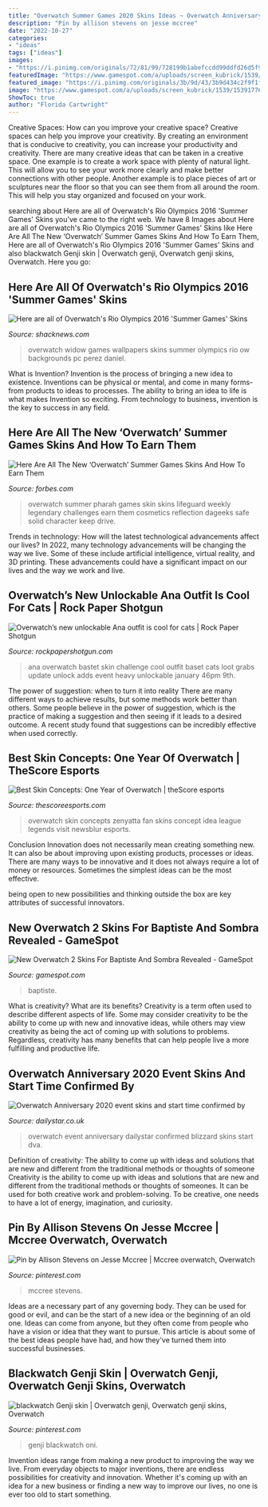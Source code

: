 ```yaml
---
title: "Overwatch Summer Games 2020 Skins Ideas ~ Overwatch Anniversary 2020 Event Skins And Start Time Confirmed By"
description: "Pin by allison stevens on jesse mccree"
date: "2022-10-27"
categories:
- "ideas"
tags: ["ideas"]
images:
- "https://i.pinimg.com/originals/72/81/99/728199b1abefccdd99ddfd26d5f9f554.png"
featuredImage: "https://www.gamespot.com/a/uploads/screen_kubrick/1539/15391776/3841868-screenshot2021-06-10at3.08.05pm.png"
featured_image: "https://i.pinimg.com/originals/3b/9d/43/3b9d434c2f9f1ff5f94af046a6391228.jpg"
image: "https://www.gamespot.com/a/uploads/screen_kubrick/1539/15391776/3841868-screenshot2021-06-10at3.08.05pm.png"
ShowToc: true
author: "Florida Cartwright"
---
```



Creative Spaces: How can you improve your creative space?
Creative spaces can help you improve your creativity. By creating an environment that is conducive to creativity, you can increase your productivity and creativity. There are many creative ideas that can be taken in a creative space. One example is to create a work space with plenty of natural light. This will allow you to see your work more clearly and make better connections with other people. Another example is to place pieces of art or sculptures near the floor so that you can see them from all around the room. This will help you stay organized and focused on your work.

	

		
searching about Here are all of Overwatch&#039;s Rio Olympics 2016 &#039;Summer Games&#039; Skins you've came to the right web. We have 8 Images about Here are all of Overwatch&#039;s Rio Olympics 2016 &#039;Summer Games&#039; Skins like Here Are All The New ‘Overwatch’ Summer Games Skins And How To Earn Them, Here are all of Overwatch&#039;s Rio Olympics 2016 &#039;Summer Games&#039; Skins and also blackwatch Genji skin | Overwatch genji, Overwatch genji skins, Overwatch. Here you go:
		
    
## Here Are All Of Overwatch&#039;s Rio Olympics 2016 &#039;Summer Games&#039; Skins

<img loading=lazy src="https://d1lss44hh2trtw.cloudfront.net/assets/editorial/2016/08/OW_SummerGames_Widow_png_jpgcopy.jpg" onerror="this.onerror=null;this.src='https://tse3.mm.bing.net/th?id=OIP.jyU3-E_580VfOOLFwFuO1QHaEo&amp;pid=15.1';" alt="Here are all of Overwatch&#039;s Rio Olympics 2016 &#039;Summer Games&#039; Skins">

_Source: shacknews.com_

>overwatch widow games wallpapers skins summer olympics rio ow backgrounds pc perez daniel. 

	

What is Invention?
Invention is the process of bringing a new idea to existence. Inventions can be physical or mental, and come in many forms- from products to ideas to processes. The ability to bring an idea to life is what makes Invention so exciting. From technology to business, invention is the key to success in any field.

    
## Here Are All The New ‘Overwatch’ Summer Games Skins And How To Earn Them

<img loading=lazy src="https://specials-images.forbesimg.com/imageserve/5f2618554ad5b7b6db920975/960x0.jpg?fit=scale" onerror="this.onerror=null;this.src='https://tse3.mm.bing.net/th?id=OIP._Qr6qF0AmfaZgzOYloIPRgHaEK&amp;pid=15.1';" alt="Here Are All The New ‘Overwatch’ Summer Games Skins And How To Earn Them">

_Source: forbes.com_

>overwatch summer pharah games skin skins lifeguard weekly legendary challenges earn them cosmetics reflection dageeks safe solid character keep drive. 

	

Trends in technology: How will the latest technological advancements affect our lives?
In 2022, many technology advancements will be changing the way we live. Some of these include artificial intelligence, virtual reality, and 3D printing. These advancements could have a significant impact on our lives and the way we work and live.

    
## Overwatch’s New Unlockable Ana Outfit Is Cool For Cats | Rock Paper Shotgun

<img loading=lazy src="https://assets.rockpapershotgun.com/images/2019/01/overwatch-ana-bastet-skin.jpg" onerror="this.onerror=null;this.src='https://tse2.mm.bing.net/th?id=OIP._C1dpZsWyu3Nw9BD2ZNEhwHaEK&amp;pid=15.1';" alt="Overwatch’s new unlockable Ana outfit is cool for cats | Rock Paper Shotgun">

_Source: rockpapershotgun.com_

>ana overwatch bastet skin challenge cool outfit baset cats loot grabs update unlock adds event heavy unlockable january 46pm 9th. 

	

The power of suggestion: when to turn it into reality
There are many different ways to achieve results, but some methods work better than others. Some people believe in the power of suggestion, which is the practice of making a suggestion and then seeing if it leads to a desired outcome. A recent study found that suggestions can be incredibly effective when used correctly.

    
## Best Skin Concepts: One Year Of Overwatch | TheScore Esports

<img loading=lazy src="http://68.media.tumblr.com/ec11d4387e79daed2bd4875143ba75cd/tumblr_o9l3k1mPzo1qjyqixo3_1280.jpg" onerror="this.onerror=null;this.src='https://tse1.mm.bing.net/th?id=OIP.ttS4F1YS3jy3pERQxLftAAHaHe&amp;pid=15.1';" alt="Best Skin Concepts: One Year of Overwatch | theScore esports">

_Source: thescoreesports.com_

>overwatch skin concepts zenyatta fan skins concept idea league legends visit newsblur esports. 

	

Conclusion
Innovation does not necessarily mean creating something new. It can also be about improving upon existing products, processes or ideas.
There are many ways to be innovative and it does not always require a lot of money or resources. Sometimes the simplest ideas can be the most effective.

 being open to new possibilities and thinking outside the box are key attributes of successful innovators.

    
## New Overwatch 2 Skins For Baptiste And Sombra Revealed - GameSpot

<img loading=lazy src="https://www.gamespot.com/a/uploads/screen_kubrick/1539/15391776/3841868-screenshot2021-06-10at3.08.05pm.png" onerror="this.onerror=null;this.src='https://tse3.mm.bing.net/th?id=OIP.0FnuSSCe8d9EDfewR22raAHaEJ&amp;pid=15.1';" alt="New Overwatch 2 Skins For Baptiste And Sombra Revealed - GameSpot">

_Source: gamespot.com_

>baptiste. 

	

What is creativity? What are its benefits?
Creativity is a term often used to describe different aspects of life. Some may consider creativity to be the ability to come up with new and innovative ideas, while others may view creativity as being the act of coming up with solutions to problems. Regardless, creativity has many benefits that can help people live a more fulfilling and productive life.

    
## Overwatch Anniversary 2020 Event Skins And Start Time Confirmed By

<img loading=lazy src="https://i2-prod.dailystar.co.uk/tech/gaming/article22018868.ece/ALTERNATES/s1200/0_overwatch_anniversary_Dva_Mei.png" onerror="this.onerror=null;this.src='https://tse2.mm.bing.net/th?id=OIP.W0bNcq_04UksMUMqSlqKIwHaD4&amp;pid=15.1';" alt="Overwatch Anniversary 2020 event skins and start time confirmed by">

_Source: dailystar.co.uk_

>overwatch event anniversary dailystar confirmed blizzard skins start dva. 

	

Definition of creativity: The ability to come up with ideas and solutions that are new and different from the traditional methods or thoughts of someone
Creativity is the ability to come up with ideas and solutions that are new and different from the traditional methods or thoughts of someones. It can be used for both creative work and problem-solving. To be creative, one needs to have a lot of energy, imagination, and curiosity.

    
## Pin By Allison Stevens On Jesse Mccree | Mccree Overwatch, Overwatch

<img loading=lazy src="https://i.pinimg.com/originals/3b/9d/43/3b9d434c2f9f1ff5f94af046a6391228.jpg" onerror="this.onerror=null;this.src='https://tse3.mm.bing.net/th?id=OIP.TwFXNUgHcilVlrVHuFYukQHaG4&amp;pid=15.1';" alt="Pin by Allison Stevens on Jesse Mccree | Mccree overwatch, Overwatch">

_Source: pinterest.com_

>mccree stevens. 

	

Ideas are a necessary part of any governing body. They can be used for good or evil, and can be the start of a new idea or the beginning of an old one. Ideas can come from anyone, but they often come from people who have a vision or idea that they want to pursue. This article is about some of the best ideas people have had, and how they've turned them into successful businesses.

    
## Blackwatch Genji Skin | Overwatch Genji, Overwatch Genji Skins, Overwatch

<img loading=lazy src="https://i.pinimg.com/originals/72/81/99/728199b1abefccdd99ddfd26d5f9f554.png" onerror="this.onerror=null;this.src='https://tse4.mm.bing.net/th?id=OIP.Ib1o3khU164Bm6keSOTjUQHaLH&amp;pid=15.1';" alt="blackwatch Genji skin | Overwatch genji, Overwatch genji skins, Overwatch">

_Source: pinterest.com_

>genji blackwatch oni. 

	

Invention ideas range from making a new product to improving the way we live. From everyday objects to major inventions, there are endless possibilities for creativity and innovation. Whether it's coming up with an idea for a new business or finding a new way to improve our lives, no one is ever too old to start something.

